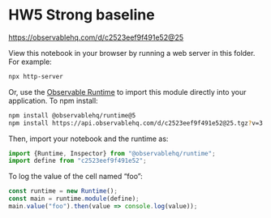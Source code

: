 # HW5 Strong baseline

https://observablehq.com/d/c2523eef9f491e52@25

View this notebook in your browser by running a web server in this folder. For
example:

~~~sh
npx http-server
~~~

Or, use the [Observable Runtime](https://github.com/observablehq/runtime) to
import this module directly into your application. To npm install:

~~~sh
npm install @observablehq/runtime@5
npm install https://api.observablehq.com/d/c2523eef9f491e52@25.tgz?v=3
~~~

Then, import your notebook and the runtime as:

~~~js
import {Runtime, Inspector} from "@observablehq/runtime";
import define from "c2523eef9f491e52";
~~~

To log the value of the cell named “foo”:

~~~js
const runtime = new Runtime();
const main = runtime.module(define);
main.value("foo").then(value => console.log(value));
~~~
